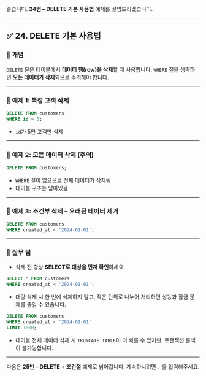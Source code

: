 좋습니다.
**24번 – DELETE 기본 사용법** 예제를 설명드리겠습니다.

---

## ✅ 24. DELETE 기본 사용법

### 📌 개념

`DELETE` 문은 테이블에서 **데이터 행(row)을 삭제**할 때 사용합니다.
`WHERE` 절을 생략하면 **모든 데이터가 삭제**되므로 주의해야 합니다.

---

### 📄 예제 1: 특정 고객 삭제

```sql
DELETE FROM customers
WHERE id = 5;
```

* `id`가 5인 고객만 삭제

---

### 📄 예제 2: 모든 데이터 삭제 (주의)

```sql
DELETE FROM customers;
```

* `WHERE` 절이 없으므로 전체 데이터가 삭제됨
* 테이블 구조는 남아있음

---

### 📄 예제 3: 조건부 삭제 – 오래된 데이터 제거

```sql
DELETE FROM customers
WHERE created_at < '2024-01-01';
```

---

### 🧠 실무 팁

* 삭제 전 항상 **SELECT로 대상을 먼저 확인**하세요.

```sql
SELECT * FROM customers
WHERE created_at < '2024-01-01';
```

* 대량 삭제 시 한 번에 삭제하지 말고, 작은 단위로 나누어 처리하면 성능과 잠금 문제를 줄일 수 있습니다.

```sql
DELETE FROM customers
WHERE created_at < '2024-01-01'
LIMIT 1000;
```

* 테이블 전체 데이터 삭제 시 `TRUNCATE TABLE`이 더 빠를 수 있지만, 트랜잭션 롤백이 불가능합니다.

---

다음은 **25번 – DELETE + 조건절** 예제로 넘어갑니다.
계속하시려면 `.` 을 입력해주세요.
